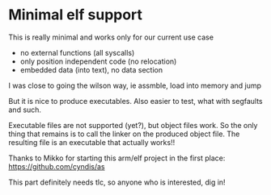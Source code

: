 # Minimal elf support

This is really minimal and works only for our current use case

- no external functions (all syscalls)
- only position independent code (no relocation)
- embedded data (into text), no data section

I was close to going the wilson way, ie assmble, load into memory and jump

But it is nice to produce executables. Also easier to test, what with segfaults and such.

Executable files are not supported (yet?), but object files work. So the only thing that
remains is to call the linker on the produced object file. The resulting file is an
executable that actually works!!

Thanks to Mikko for starting this arm/elf project in the first place: https://github.com/cyndis/as

This part definitely needs tlc, so anyone who is interested, dig in!
